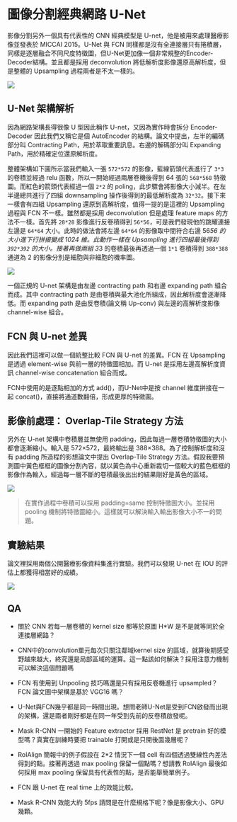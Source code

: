 # 圖像分割經典網路 U-Net
影像分割另外一個具有代表性的 CNN 經典模型是 U-net，他是被用來處理醫療影像並發表於 MICCAI 2015。U-Net 與 FCN 同樣都是沒有全連接層只有捲積層，同樣是逐層融合不同尺度特徵圖，但U-Net更加像一個非常規整的Encoder-Decoder結構。並且都是採用 deconvolution 將低解析度影像還原高解析度，但是整體的 Upsampling 過程兩者是不太一樣的。

![](https://i.imgur.com/irPxc5F.png)

## U-Net 架構解析
因為網路架構長得很像 U 型因此稱作 U-net，又因為實作時會拆分 Encoder-Decoder 因此我們又稱它是個 AutoEncoder 的結構。論文中提出，左半的編碼部分叫 Contracting Path，用於萃取重要訊息。右邊的解碼部分叫 Expanding Path，用於精確定位還原解析度。

整體架構如下圖所示當我們輸入一張 `572*572` 的影像，藍線箭頭代表進行了 `3*3` 的卷積並經過 relu 函數，所以一開始經過兩層卷機後得到 64 張的 `568*568` 特徵圖。而紅色的箭頭代表經過一個 `2*2` 的 poling，此步驟會將影像大小減半。在左半邊總共進行了四組 downsampling 
操作後得到的最低解析度為 `32*32`。接下來一樣會有四組 Upsampling 還原到高解析度，值得一提的是這裡的 Upsampling 過程與 FCN 不一樣。雖然都是採用 deconvolution 但是處理 feature maps 的方法不一樣。首先將 `28*28` 影像進行反卷積得到 `56*56`，可是我們發現他的跳耀連接左邊是 `64*64` 大小。此時的做法會將左邊 `64*64` 的影像取中間符合右邊 56*56 的大小進下行拼接變成 1024 維。此動作一樣在 Upsampling 進行四組最後得到 `392*392` 的大小。接著再做兩組 3*3 的卷積最後再透過一個 `1*1` 卷積得到 `388*388` 通道為 2 的影像分別是細胞與非細胞的機率圖。

![](https://i.imgur.com/3RUi691.png)

一個正規的 U-net 架構是由左邊 contracting path 和右邊 expanding path 組合而成。其中 contracting path 是由卷積與最大池化所組成，因此解析度會逐漸降低。而 expanding path 是由反卷積(論文稱 Up-conv) 與左邊的高解析度影像 channel-wise 組合。


## FCN 與 U-net 差異
因此我們這裡可以做一個統整比較 FCN 與 U-net 的差異。FCN 在 Upsampling 是透過 element-wise 與前一層的特徵圖相加。而 U-net 是採用左邊高解析度資訊 channel-wise concatenation 組合而成。

FCN中使用的是逐點相加的方式 add()，而U-Net中是按 channel 維度拼接在一起 concat()，直接將通道數翻倍，形成更厚的特徵圖。

## 影像前處理： Overlap-Tile Strategy 方法
另外在 U-net 架構中卷積層並無使用 padding，因此每過一層卷積特徵圖的大小都會逐漸縮小。輸入是 572×572，最終輸出是 388×388。為了控制解析度和沒有 padding 所造程的影想論文中提出 Overlap-Tile Strategy 方法。假設我要預測圖中黃色框框的圖像分割內容，就以黃色為中心重新裁切一個較大的藍色框框的影像作為輸入，經過每一層不斷的卷積最後出出的結果剛好是黃色的區域。

![](https://i.imgur.com/mGM5MNS.png)

> 在實作過程中卷積可以採用 padding=same 控制特徵圖大小。並採用 pooling 機制將特徵圖縮小。這樣就可以解決輸入輸出影像大小不一的問題。

## 實驗結果
論文裡採用兩個公開醫療影像資料集進行實驗。我們可以發現 U-net 在 IOU 的評估上都獲得相當好的成績。

![](https://i.imgur.com/uOlNDMe.png)

## QA
- 關於 CNN 若每一層卷積的 kernel size 都等於原圖 H*W 是不是就等同於全連接層網路？

- CNN中的convolution單元每次只關注鄰域kernel size 的區域，就算後期感受野越來越大，終究還是局部區域的運算。這一點該如何解決？採用注意力機制可以解決這個問題嗎

- FCN 有使用到 Unpooling 技巧嗎還是只有採用反卷機進行 upsampled？FCN 論文圖中架構是基於 VGG16 嗎？

- U-Net與FCN幾乎都是同一時間出現。想問老師U-Net是受到FCN啟發而出現的架構，還是兩者剛好都是在同一年受到先前的反卷積啟發呢。

- Mask R-CNN 一開始的 Feature extractor 採用 RestNet 是 pretrain 好的模型嗎？真實在訓練時要把 trainable 打開或是只開後面幾層呢？

- RoIAlign 簡報中的例子假設在 2*2 情況下一個 cell 有四個透過雙線性內差法得到的點。接著再透過 max pooling 保留一個點嗎？想請教 RoIAlign 最後如何採用 max pooling 保留具有代表性的點，是否能舉簡單例子。

- FCN 跟 U-net 在 real time 上的效能比較。

- Mask R-CNN 效能大約 5fps 請問是在什麼規格下呢？像是影像大小、GPU 幾顆。
